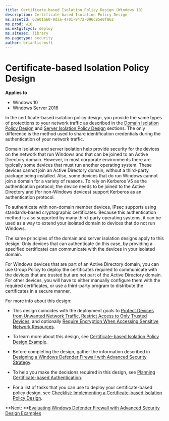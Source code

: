 ```yaml
---
title: Certificate-based Isolation Policy Design (Windows 10)
description: Certificate-based Isolation Policy Design
ms.assetid: 63e01a60-9daa-4701-9472-096c85e0f862
ms.prod: w10
ms.mktglfcycl: deploy
ms.sitesec: library
ms.pagetype: security
author: brianlic-msft
---
```


# Certificate-based Isolation Policy Design

**Applies to**
-   Windows 10
-   Windows Server 2016

In the certificate-based isolation policy design, you provide the same types of protections to your network traffic as described in the [Domain Isolation Policy Design](domain-isolation-policy-design.md) and [Server Isolation Policy Design](server-isolation-policy-design.md) sections. The only difference is the method used to share identification credentials during the authentication of your network traffic.

Domain isolation and server isolation help provide security for the devices on the network that run Windows and that can be joined to an Active Directory domain. However, in most corporate environments there are typically some devices that must run another operating system. These devices cannot join an Active Directory domain, without a third-party package being installed. Also, some devices that do run Windows cannot join a domain for a variety of reasons. To rely on Kerberos V5 as the authentication protocol, the device needs to be joined to the Active Directory and (for non-Windows devices) support Kerberos as an authentication protocol.

To authenticate with non-domain member devices, IPsec supports using standards-based cryptographic certificates. Because this authentication method is also supported by many third-party operating systems, it can be used as a way to extend your isolated domain to devices that do not run Windows.

The same principles of the domain and server isolation designs apply to this design. Only devices that can authenticate (in this case, by providing a specified certificate) can communicate with the devices in your isolated domain.

For Windows devices that are part of an Active Directory domain, you can use Group Policy to deploy the certificates required to communicate with the devices that are trusted but are not part of the Active Directory domain. For other devices, you will have to either manually configure them with the required certificates, or use a third-party program to distribute the certificates in a secure manner.

For more info about this design:

-   This design coincides with the deployment goals to [Protect Devices from Unwanted Network Traffic](protect-devices-from-unwanted-network-traffic.md), [Restrict Access to Only Trusted Devices](restrict-access-to-only-trusted-devices.md), and optionally [Require Encryption When Accessing Sensitive Network Resources](require-encryption-when-accessing-sensitive-network-resources.md).

-   To learn more about this design, see [Certificate-based Isolation Policy Design Example](certificate-based-isolation-policy-design-example.md).

-   Before completing the design, gather the information described in [Designing a Windows Defender Firewall with Advanced Security Strategy](designing-a-windows-firewall-with-advanced-security-strategy.md).

-   To help you make the decisions required in this design, see [Planning Certificate-based Authentication](planning-certificate-based-authentication.md).

-   For a list of tasks that you can use to deploy your certificate-based policy design, see [Checklist: Implementing a Certificate-based Isolation Policy Design](checklist-implementing-a-certificate-based-isolation-policy-design.md).

**Next: **[Evaluating Windows Defender Firewall with Advanced Security Design Examples](evaluating-windows-firewall-with-advanced-security-design-examples.md)
